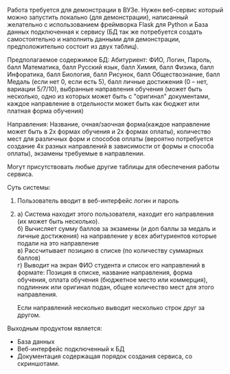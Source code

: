 Работа требуется для демонстрации в ВУЗе. Нужен веб-сервис который можно запустить локально (для демонстрации), написанный желательно с использованием фреймворка Flask для Python и База данных подключенная к сервису (БД так же потребуется создать самостоятельно и наполнить данными для демонстрации, предположительно состоит из двух таблиц).

Предполагаемое содержимое БД:
Абитуриент:
ФИО, Логин, Пароль, балл Математика, балл Русский язык, балл Химия, балл Физика, балл Инфоратика, балл Биология, балл Рисунок, балл Обществознание, балл Медаль (если нет 0, если есть 5), балл личные достижения (0 – нет, вариации 5/7/10), выбранные направления обучения (может быть несколько, одно из которых может быть с "оригинал" документами, каждое направление в отдельности может быть как бюджет или платная форма обучения)

Направления:
Название, очная/заочная форма(каждое направление может быть в 2х формах обучения и 2х формах оплаты), количество мест для различных форм и способов оплаты (вероятно потребуется создание 4х разных направлений в зависимости от формы и способа оплаты), экзамены требуемые в направлении.

Могут присутствовать любые другие таблицы для обеспечения работы сервиса.

Суть системы:
1. Пользователь вводит в веб-интерфейс логин и пароль
2. а) Система находит этого пользователя, находит его направления (их может быть несколько).  
   б) Вычисляет сумму баллов за экзамены (и доп баллы за медаль и личные достижения) на направление у всех абитуриентов которые подали на это направление  
   в) Рассчитывает позицию в списке (по количеству суммарных баллов)  
   г) Выводит на экран ФИО студента и список его направлений в формате: Позиция в списке, название направления, форма обучения, оплата обучения (бюджетное место или коммерция), подлинник или оригинал подан, общее количество мест для этого направления.
   
   
   Если направлений несколько выводит несколько строк друг за другом.   

Выходным продуктом является:
* База данных
* Веб-интерфейс подключенный к БД
* Документация содержащая порядок создания сервиса, со скриншотами.